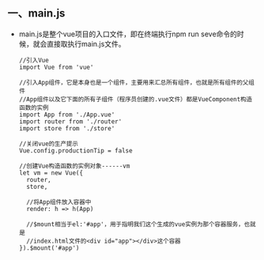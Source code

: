 ## 一、main.js

- main.js是整个vue项目的入口文件，即在终端执行npm run seve命令的时候，就会直接取执行main.js文件。

    ```
	//引入Vue
	import Vue from 'vue'
    
    //引入App组件，它是本身也是一个组件，主要用来汇总所有组件，也就是所有组件的父组件
	//App组件以及它下面的所有子组件（程序员创建的.vue文件）都是VueComponent构造函数的实例
	import App from './App.vue'
	import router from './router'
	import store from './store'
	
	//关闭vue的生产提示
	Vue.config.productionTip = false
	
    //创建Vue构造函数的实例对象------vm
	let vm = new Vue({
	  router,
	  store,
	
      //将App组件放入容器中
	  render: h => h(App) 
	
      //$mount相当于el:'#app'，用于指明我们这个生成的vue实例为那个容器服务，也就是  
      //index.html文件的<div id="app"></div>这个容器
	}).$mount('#app')
	```
	
	

